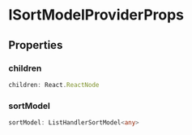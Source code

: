 # ISortModelProviderProps

## Properties

### children

```ts
children: React.ReactNode
```

### sortModel

```ts
sortModel: ListHandlerSortModel<any>
```
